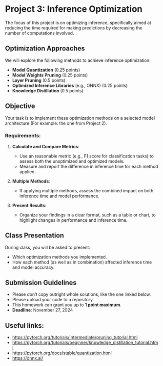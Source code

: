 # Project 3: Inference Optimization

The focus of this project is on optimizing inference, specifically aimed at reducing the time required for making predictions by decreasing the number of computations involved.

## Optimization Approaches

We will explore the following methods to achieve inference optimization:

- **Model Quantization** (0.25 points)
- **Model Weights Pruning** (0.25 points)
- **Layer Pruning** (0.5 points)
- **Optimized Inference Libraries** (e.g., ONNX) (0.25 points)
- **Knowledge Distillation** (0.5 points)

## Objective

Your task is to implement these optimization methods on a selected model architecture (For example:  the one from Project 2).

### Requirements:
1. **Calculate and Compare Metrics**:
   - Use an reasonable metric (e.g., F1 score for classification tasks) to assess both the unoptimized and optimized models.
   - Measure and report the difference in inference time for each method applied.

2. **Multiple Methods**:
   - If applying multiple methods, assess the combined impact on both inference time and model performance.

3. **Present Results**:
   - Organize your findings in a clear format, such as a table or chart, to highlight changes in performance and inference time.

## Class Presentation

During class, you will be asked to present:
- Which optimization methods you implemented.
- How each method (as well as in combination)  affected inference time and model accuracy.

## Submission Guidelines

- Please don’t copy outright whole solutions, like the one linked below.
- Please upload your code to a repository. 
- This homework can grant you up to **1 point maximum.**
- **Deadline**: November 27, 2024


## Useful links:
- https://pytorch.org/tutorials/intermediate/pruning_tutorial.html 
- https://pytorch.org/tutorials/beginner/knowledge_distillation_tutorial.html 
- https://pytorch.org/docs/stable/quantization.html
- https://onnx.ai/

